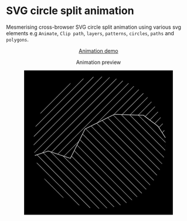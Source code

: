 # SVG circle split animation
Mesmerising cross-browser SVG circle split animation using various svg elements e.g `Animate`, `Clip path`, `layers`, `patterns`, `circles`, `paths` and `polygons`.

<p align="center"><a href="https://edindelan.github.io/svg-circle-split-animation/" target="_blank">Animation demo</a></p>
<p align="center">Animation preview</p>
<p align="center">
    <img width="406" height="394" src="https://raw.githubusercontent.com/edindelan/svg-circle-split-animation/master/assets/img/svg-circle-split-animation.gif" alt="SVG circle animation"/>
</p>
